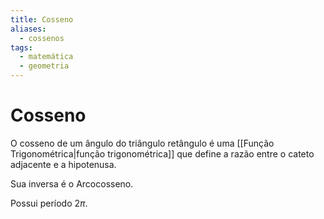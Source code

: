 ```yaml
---
title: Cosseno
aliases:
  - cossenos
tags:
  - matemática
  - geometria
---
```


# Cosseno

O cosseno de um ângulo do triângulo retângulo é uma [[Função Trigonométrica|função trigonométrica]] que define a razão entre o cateto adjacente e a hipotenusa.

Sua inversa é o Arcocosseno.

Possui período $2\pi$.
